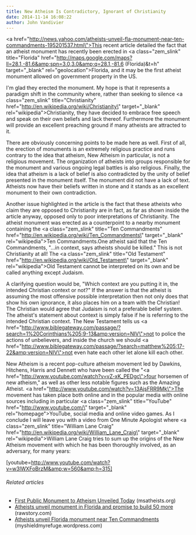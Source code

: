 ```yaml
---
title: New Atheism Is Contradictory, Ignorant of Christianity
date: 2014-11-14 16:08:22
author: John Vandivier
---
```




<a href=\"http://news.yahoo.com/atheists-unveil-fla-monument-near-ten-commandments-195201537.html\">This recent article</a> detailed the fact that an atheist monument has recently been erected in <a class=\"zem_slink\" title=\"Florida\" href=\"http://maps.google.com/maps?ll=28.1,-81.6&amp;spn=3.0,3.0&amp;q=28.1,-81.6 (Florida)&amp;t=h\" target=\"_blank\" rel=\"geolocation\">Florida</a>, and it may be the first atheist monument allowed on government property in the US.

I'm glad they erected the monument. My hope is that it represents a paradigm shift in the community where, rather than seeking to silence <a class=\"zem_slink\" title=\"Christianity\" href=\"http://en.wikipedia.org/wiki/Christianity\" target=\"_blank\" rel=\"wikipedia\">Christianity</a>, they have decided to embrace free speech and speak on their own beliefs and lack thereof. Furthermore the monument will provide an excellent preaching ground if many atheists are attracted to it.

There are obviously concerning points to be made here as well. First of all, the erection of monuments is an extremely religious practice and runs contrary to the idea that atheism, New Atheism in particular, is not a religious movement. The organization of atheists into groups responsible for the monument and various ongoing legal battles is also religious. Finally, the idea that atheism is a lack of belief is also contradicted by the unity of belief presented in the monument itself. The monument did not have a lack of text. Atheists now have their beliefs written in stone and it stands as an excellent monument to their own contradiction.

Another issue highlighted in the article is the fact that these atheists who claim they are opposed to Christianity are in fact, as far as shown inside the article anyway, opposed only to poor interpretations of Christianity. The atheist monument was erected as a counterpoint to a nearby monument containing the <a class=\"zem_slink\" title=\"Ten Commandments\" href=\"http://en.wikipedia.org/wiki/Ten_Commandments\" target=\"_blank\" rel=\"wikipedia\">Ten Commandments</a>.One atheist said that the Ten Commandments, \"...in context, says atheists should be killed.\" This is not Christianity at all! The <a class=\"zem_slink\" title=\"Old Testament\" href=\"http://en.wikipedia.org/wiki/Old_Testament\" target=\"_blank\" rel=\"wikipedia\">Old Testament</a> cannot be interpreted on its own and be called anything except Judaism.

A clarifying question would be, \"Which context are you putting it in, the intended Christian context or not?\" If the answer is that the atheist is assuming the most offensive possible interpretation then not only does that show his own ignorance, it also places him on a team with the Christian! The Christian would agree that Judaism is not a preferable belief system. The atheist's statement about context is simply false if he is referring to the intended Christian context. The New Testament tells us <a href=\"http://www.biblegateway.com/passage/?search=1%20Corinthians%205:9-13&amp;version=NIV\">not to police the actions of unbelievers</a>, and inside the church we should <a href=\"http://www.biblegateway.com/passage/?search=matthew%205:17-22&amp;version=NIV\">not even hate each other let alone kill each other</a>.

New Atheism is a recent pop-culture atheism movement led by Dawkins, Hitchens, Harris and Dennett who have been called the \"<a href=\"http://www.youtube.com/watch?v=vZ-xK_PEDgc\">four horsemen of new atheism</a>,\" as well as other less notable figures such as the Amazing Atheist. <a href=\"http://www.youtube.com/watch?v=13AjsFRR9Mk\">The movement</a> has taken place both online and in the popular media with online sources including in particular <a class=\"zem_slink\" title=\"YouTube\" href=\"http://www.youtube.com/\" target=\"_blank\" rel=\"homepage\">YouTube</a>, social media and online video games. As I conclude I will leave you with a video from One Minute Apologist where <a class=\"zem_slink\" title=\"William Lane Craig\" href=\"http://en.wikipedia.org/wiki/William_Lane_Craig\" target=\"_blank\" rel=\"wikipedia\">William Lane Craig</a> tries to sum up the origins of the New Atheism movement with which he has been thoroughly involved, as an adversary, for many years:

[youtube=http://www.youtube.com/watch?v=w3lWXFoBrzM&amp;w=560&amp;h=315]
<h6 class=\"zemanta-related-title\" style=\"font-size:1em;\">Related articles</h6>
<ul class=\"zemanta-article-ul\">
	<li class=\"zemanta-article-ul-li\"><a href=\"http://www.msatheists.org/2013/06/first-public-monument-to-atheism.html\" target=\"_blank\">First Public Monument to Atheism Unveiled Today</a> (msatheists.org)</li>
	<li class=\"zemanta-article-ul-li\"><a href=\"http://www.rawstory.com/rs/2013/06/29/atheists-unveil-monument-in-florida-and-promise-to-build-50-more/\" target=\"_blank\">Atheists unveil monument in Florida and promise to build 50 more</a> (rawstory.com)</li>
	<li class=\"zemanta-article-ul-li\"><a href=\"http://myshieldmyrefuge.wordpress.com/2013/06/29/atheists-unveil-florida-monument-near-ten-commandments/\" target=\"_blank\">Atheists unveil Florida monument near Ten Commandments</a> (myshieldmyrefuge.wordpress.com)</li>
</ul>